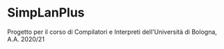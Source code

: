 # SimpLanPlus
Progetto per il corso di Compilatori e Interpreti dell'Università di Bologna, A.A. 2020/21
